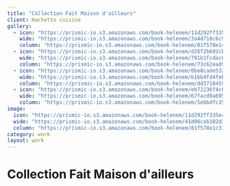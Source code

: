 ```yaml
---
title: "Collection Fait Maison d'ailleurs"
client: Hachette cuisine
gallery:
  - icon: "https://prismic-io.s3.amazonaws.com/book-helenem/11d292ff335ecee1e0945f8725545fe119171e4b.jpg"
    wide: "https://prismic-io.s3.amazonaws.com/book-helenem/3a4d710c6c962c07fdd2d853a28f9aba9866a2fe.jpg"
    column: "https://prismic-io.s3.amazonaws.com/book-helenem/81f578e1c314369de6cfcefdb82d82662edcd1a4.jpg"
  - icon: "https://prismic-io.s3.amazonaws.com/book-helenem/d26f2b602cbeee00a69d856ac21b8efe24f88bfc.jpg"
    wide: "https://prismic-io.s3.amazonaws.com/book-helenem/791b1fcdac684c45d54c884a17299afae6669c1b.jpg"
    column: "https://prismic-io.s3.amazonaws.com/book-helenem/73c62ead9d9c12cf7f6422c1649ec286006d282f.jpg"
  - icon: "https://prismic-io.s3.amazonaws.com/book-helenem/0be8cade532a8195afc33708a3f6717c143e0a3a.jpg"
    wide: "https://prismic-io.s3.amazonaws.com/book-helenem/b1bb4fd4febb2b2a9d02ebb451a1262dee61b0fd.jpg"
    column: "https://prismic-io.s3.amazonaws.com/book-helenem/dd3718459f3b543903382eeb9b07483aac660e49.jpg"
  - icon: "https://prismic-io.s3.amazonaws.com/book-helenem/eb72236f4c6640fc78f6a77edba211c350a8e917.jpg"
    wide: "https://prismic-io.s3.amazonaws.com/book-helenem/67facd9a695cf69c777dea699c89c18232b29dd8.jpg"
    column: "https://prismic-io.s3.amazonaws.com/book-helenem/5ebbdfc29dff9de701a47628e6c10710ee1343f2.jpg"
image:
  icon: "https://prismic-io.s3.amazonaws.com/book-helenem/11d292ff335ecee1e0945f8725545fe119171e4b.jpg"
  wide: "https://prismic-io.s3.amazonaws.com/book-helenem/41d06ceb102d3dc5845209c4895b9b5e4a4c9c59.jpg"
  column: "https://prismic-io.s3.amazonaws.com/book-helenem/81f578e1c314369de6cfcefdb82d82662edcd1a4.jpg"
category: work
layout: work
---
```

# Collection Fait Maison d'ailleurs